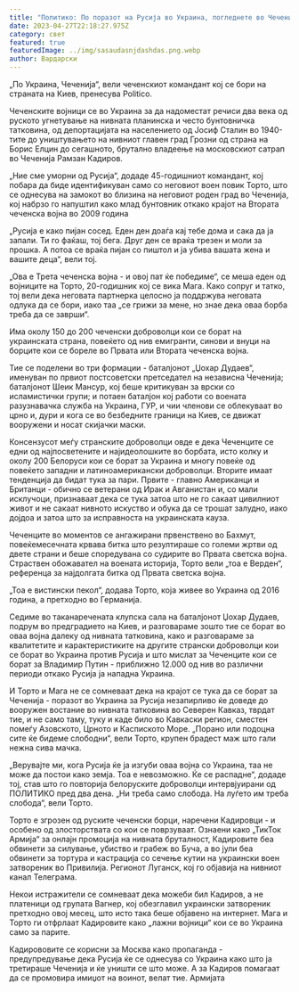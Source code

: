 ```yaml
---
title: "Политико: По поразот на Русија во Украина, погледнете во Чеченија"
date: 2023-04-27T22:18:27.975Z
category: свет
featured: true
featuredImage: ../img/sasaudasnjdashdas.png.webp
author: Вардарски
---
```


„По Украина, Чеченија“, вели чеченскиот командант кој се бори на страната на Киев, пренесува Politico.

Чеченските војници се во Украина за да надоместат речиси два века од руското угнетување на нивната планинска и често бунтовничка татковина, од депортацијата на населението од Јосиф Сталин во 1940-тите до уништувањето на нивниот главен град Грозни од страна на Борис Елцин до сегашното, брутално владеење на московскиот сатрап во Чеченија Рамзан Кадиров.

„Ние сме уморни од Русија“, додаде 45-годишниот командант, кој побара да биде идентификуван само со неговиот воен повик Торто, што се однесува на замокот во близина на неговиот роден град во Чеченија, кој набрзо го напуштил како млад бунтовник откако крајот на Втората чеченска војна во 2009 година

„Русија е како пијан сосед. Еден ден доаѓа кај тебе дома и сака да ја запали. Ти го фаќаш, тој бега. Друг ден се враќа трезен и моли за прошка. А потоа се враќа пијан со пиштол и ја убива вашата жена и вашите деца“, вели тој.

„Ова е Трета чеченска војна - и овој пат ќе победиме“, се меша еден од војниците на Торто, 20-годишник кој се вика Мага. Како сопруг и татко, тој вели дека неговата партнерка целосно ја поддржува неговата одлука да се бори, иако таа „се грижи за мене, но знае дека оваа борба треба да се заврши“.

Има околу 150 до 200 чеченски доброволци кои се борат на украинската страна, повеќето од нив емигранти, синови и внуци на борците кои се бореле во Првата или Втората чеченска војна.

Тие се поделени во три формации - баталјонот „Џохар Дудаев“, именуван по првиот постсоветски претседател на независна Чеченија; баталјонот Шеик Мансур, кој беше критикуван за врски со исламистички групи; и потаен баталјон кој работи со воената разузнавачка служба на Украина, ГУР, и чии членови се облекуваат во црно и, дури и кога се во безбедните граници на Киев, се движат вооружени и носат скијачки маски.

Консензусот меѓу странските доброволци овде е дека Чеченците се едни од најпосветените и најидеолошките во борбата, исто колку и околу 200 Белоруси кои се борат за Украина и многу повеќе од повеќето западни и латиноамерикански доброволци. Вторите имаат тенденција да бидат тука за пари. Првите - главно Американци и Британци - обично се ветерани од Ирак и Авганистан и, со мали исклучоци, признаваат дека се тука затоа што не го сакаат цивилниот живот и не сакаат нивното искуство и обука да се трошат залудно, иако дојдоа и затоа што за исправноста на украинската кауза.

Чеченците во моментов се ангажирани првенствено во Бахмут, повеќемесечната крвава битка што резултираше со големи жртви од двете страни и беше споредувана со судирите во Првата светска војна. Страствен обожавател на воената историја, Торто вели „тоа е Верден“, референца за најдолгата битка од Првата светска војна.

„Тоа е вистински пекол“, додава Торто, која живее во Украина од 2016 година, а претходно во Германија.

Седиме во таканаречената клупска сала на баталјонот Џохар Дудаев, подрум во предградието на Киев, и разговараме зошто тие се борат во оваа војна далеку од нивната татковина, како и разговараме за квалитетите и карактеристиките на другите странски доброволци кои се борат во Украина против Русија и што мислат за Чеченците кои се борат за Владимир Путин - приближно 12.000 од нив во различни периоди откако Русија ја нападна Украина.

И Торто и Мага не се сомневаат дека на крајот се тука да се борат за Чеченија - поразот во Украина за Русија незапирливо ќе доведе до вооружен востание во нивната татковина во Северен Кавказ, тврдат тие, и не само таму, туку и каде било во Кавкаски регион, сместен помеѓу Азовското, Црното и Каспиското Море. „Порано или подоцна сите ќе бидеме слободни“, вели Торто, крупен брадест маж што гали нежна сива мачка.

„Верувајте ми, кога Русија ќе ја изгуби оваа војна со Украина, таа не може да постои како земја. Тоа е невозможно. Ќе се распадне“, додаде тој, став што го повторија белоруските доброволци интервјуирани од ПОЛИТИКО пред два дена. „Ни треба само слобода. На луѓето им треба слобода“, вели Торто.

Торто е згрозен од руските чеченски борци, наречени Кадировци - и особено од злосторствата со кои се поврзуваат. Ознаени како „ТикТок Армија“ за онлајн промоција на нивната бруталност, Кадировите беа обвинети за силување, убиство и грабеж во Буча, а во јули беа обвинети за тортура и кастрација со сечење кутии на украински воен затвореник во Привилија. Регионот Луганск, кој го објавија на нивниот канал Телеграма.

Некои истражители се сомневаат дека можеби бил Кадиров, а не платеници од групата Вагнер, кој обезглавил украински затвореник претходно овој месец, што исто така беше објавено на интернет. Мага и Торто ги отфрлаат Кадировите како „лажни војници“ кои се во Украина само за парите.

Кадирововите се корисни за Москва како пропаганда - предупредување дека Русија ќе се однесува со Украина како што ја третираше Чеченија и ќе уништи се што може. А за Кадиров помагаат да се промовира имиџот на воинот, велат тие. Армијата
